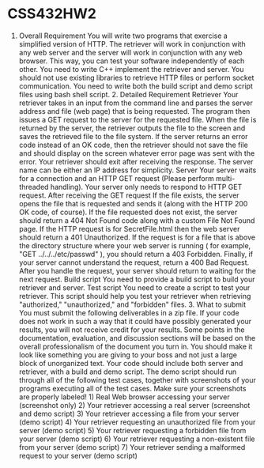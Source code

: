 # CSS432HW2
1. Overall Requirement You will write two programs that exercise a simplified version of HTTP. The retriever will work in conjunction with any web server and the server will work in conjunction with any web browser. This way, you can test your software independently of each other.  You need to write C++ implement the retriever and server. You should not use existing libraries to retrieve HTTP files or perform socket communication. You need to write both the build script and demo script files using bash shell script. 2. Detailed Requirement Retriever Your retriever takes in an input from the command line and parses the server address and file (web page) that is being requested. The program then issues a GET request to the server for the requested file. When the file is returned by the server, the retriever outputs the file to the screen and saves the retrieved file to the file system. If the server returns an error code instead of an OK code, then the retriever should not save the file and should display on the screen whatever error page was sent with the error. Your retriever should exit after receiving the response. The server name can be either an IP address for simplicity. Server Your server waits for a connection and an HTTP GET request (Please perform multi-threaded handling). Your server only needs to respond to HTTP GET request. After receiving the GET request If the file exists, the server opens the file that is requested and sends it (along with the HTTP 200 OK code, of course). If the file requested does not exist, the server should return a 404 Not Found code along with a custom File Not Found page. If the HTTP request is for SecretFile.html then the web server should return a 401 Unauthorized. If the request is for a file that is above the directory structure where your web server is running ( for example, "GET ../../../etc/passwd" ), you should return a 403 Forbidden. Finally, if your server cannot understand the request, return a 400 Bad Request. After you handle the request, your server should return to waiting for the next request. Build script You need to provide a build script to build your retriever and server. Test script You need to create a script to test your retriever. This script should help you test your retriever when retrieving "authorized," "unauthorized," and "forbidden" files.    3. What to submit You must submit the following deliverables in a zip file. If your code does not work in such a way that it could have possibly generated your results, you will not receive credit for your results. Some points in the documentation, evaluation, and discussion sections will be based on the overall professionalism of the document you turn in. You should make it look like something you are giving to your boss and not just a large block of unorganized text.  Your code should include both server and retriever, with a build and demo script. The demo script should run through all of the following test cases, together with screenshots of your programs executing all of the test cases. Make sure your screenshots are properly labeled!  1) Real Web browser accessing your server (screenshot only)  2) Your retriever accessing a real server (screenshot and demo script)  3) Your retriever accessing a file from your server (demo script)  4) Your retriever requesting an unauthorized file from your server (demo script)  5) Your retriever requesting a forbidden file from your server (demo script)  6) Your retriever requesting a non-existent file from your server (demo script)  7) Your retriever sending a malformed request to your server (demo script)
